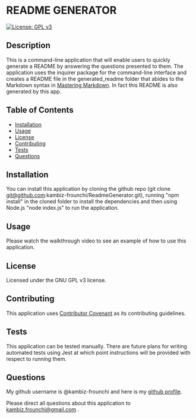 # README GENERATOR

[![License: GPL v3](https://img.shields.io/badge/License-GPLv3-blue.svg)](https://www.gnu.org/licenses/gpl-3.0)

## Description 

This is a command-line application that will enable users to quickly generate a README by answering the questions presented to them. The application uses the inquirer package for the command-line interface and creates a README file in the generated_readme folder that abides to the Markdown syntax in [Mastering Markdown](https://guides.github.com/features/mastering-markdown/). In fact this README is also generated by this app.

## Table of Contents
* [Installation](#Installation)
* [Usage](#Usage)
* [License](#License)
* [Contributing](#Contributing)
* [Tests](#Tests)
* [Questions](#Questions)

## Installation

You can install this application by cloning the github repo (git clone git@github.com:kambiz-frounchi/ReadmeGenerator.git), running "npm install" in the cloned folder to install the dependencies and then using Node.js "node index.js" to run the application.

## Usage

Please watch the walkthrough video to see an example of how to use this application.

## License
Licensed under the GNU GPL v3 license.

## Contributing
This application uses [Contributor Covenant](https://www.contributor-covenant.org/) as its contributing guidelines.

## Tests
This application can be tested manually. There are future plans for writing automated tests using Jest at which point instructions will be provided with respect to running them.

## Questions

My github username is @kambiz-frounchi and here is my [github profile](https://github.com/kambiz-frounchi). 

Please direct all questions about this application to kambiz.frounchi@gmail.com .

